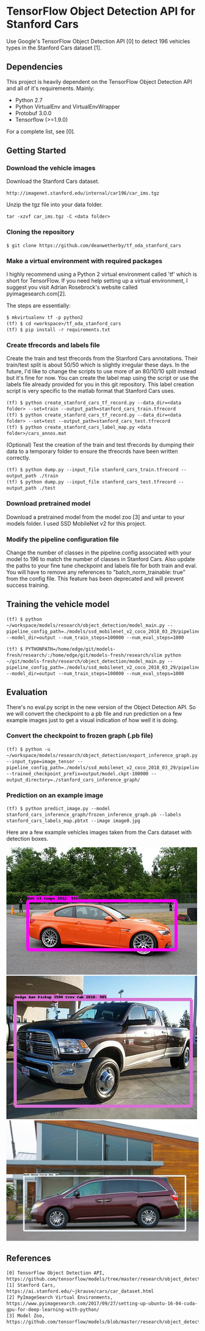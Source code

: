 # TensorFlow Object Detection API for Stanford Cars

Use Google's TensorFlow Object Detection API [0] to detect 196 vehicles types in the Stanford Cars dataset [1]. 

## Dependencies

This project is heavily dependent on the TensorFlow Object Detection API and all of it's requirements. Mainly:

* Python 2.7
* Python VirtualEnv and VirtualEnvWrapper
* Protobuf 3.0.0
* Tensorflow (>=1.9.0)

For a complete list, see [0].

## Getting Started

### Download the vehicle images 

Download the Stanford Cars dataset.

```
http://imagenet.stanford.edu/internal/car196/car_ims.tgz
```

Unzip the tgz file into your data folder. 
```
tar -xzvf car_ims.tgz -C <data folder>
```

### Cloning the repository

```
$ git clone https://github.com/deanwetherby/tf_oda_stanford_cars
```

### Make a virtual environment with required packages

I highly recommend using a Python 2 virtual environment called 'tf' which is short for TensorFlow. If you need help setting up a virtual environment, I suggest you visit Adrian Rosebrock's website called pyimagesearch.com[2].

The steps are essentially:
```
$ mkvirtualenv tf -p python2
(tf) $ cd <workspace>/tf_oda_stanford_cars
(tf) $ pip install -r requirements.txt
```

### Create tfrecords and labels file

Create the train and test tfrecords from the Stanford Cars annotations. Their train/test split is about 50/50 which is slightly irregular these days. In the future, I'd like to change the scripts to use more of an 80/10/10 split instead but it's fine for now. You can create the label map using the script or use the labels file already provided for you in this git repository. This label creation script is very specific to the matlab format that Stanford Cars uses. 

```
(tf) $ python create_stanford_cars_tf_record.py --data_dir=<data folder> --set=train --output_path=stanford_cars_train.tfrecord
(tf) $ python create_stanford_cars_tf_record.py --data_dir=<data folder> --set=test --output_path=stanford_cars_test.tfrecord
(tf) $ python create_stanford_cars_label_map.py <data folder>/cars_annos.mat
```

(Optional) Test the creation of the train and test tfrecords by dumping their data to a temporary folder to ensure the tfreocrds have been written correctly.

```
(tf) $ python dump.py --input_file stanford_cars_train.tfrecord --output_path ./train 
(tf) $ python dump.py --input_file stanford_cars_test.tfrecord --output_path ./test 
```

### Download pretrained model

Download a pretrained model from the model zoo [3] and untar to your models folder. I used SSD MobileNet v2 for this project.

### Modify the pipeline configuration file

Change the number of classes in the pipeline.config associated with your model to 196 to match the number of classes in Stanford Cars. Also update the paths to your fine tune checkpoint and labels file for both train and eval. You will have to remove any references to "batch_norm_trainable: true" from the config file. This feature has been deprecated and will prevent success training.

## Training the vehicle model

```
(tf) $ python ~/workspace/models/research/object_detection/model_main.py --pipeline_config_path=./models/ssd_mobilenet_v2_coco_2018_03_29/pipeline.config --model_dir=output --num_train_steps=100000 --num_eval_steps=1000
```

```
(tf) $ PYTHONPATH=/home/edge/git/models-fresh/research/:/home/edge/git/models-fresh/research/slim python ~/git/models-fresh/research/object_detection/model_main.py --pipeline_config_path=./models/ssd_mobilenet_v2_coco_2018_03_29/pipeline.config --model_dir=output --num_train_steps=100000 --num_eval_steps=1000
```

## Evaluation

There's no eval.py script in the new version of the Object Detection API. So we will convert the checkpoint to a pb file and run prediction on a few example images just to get a visual indication of how well it is doing.

### Convert the checkpoint to frozen graph (.pb file)

```
(tf) $ python -u ~/workspace/models/research/object_detection/export_inference_graph.py --input_type=image_tensor --pipeline_config_path=./models/ssd_mobilenet_v2_coco_2018_03_29/pipeline.config --trained_checkpoint_prefix=output/model.ckpt-100000 --output_directory=./stanford_cars_inference_graph/
```

### Prediction on an example image

```
(tf) $ python predict_image.py --model stanford_cars_inference_graph/frozen_inference_graph.pb --labels stanford_cars_labels_map.pbtxt --image image0.jpg 
```

Here are a few example vehicles images taken from the Cars dataset with detection boxes.

![BMW M3 Coupe](results/002761.jpg)
![Dodge Ram Pickup 3500](results/006986.jpg)
![Honda Odyssey Minivan](results/010354.jpg)


## References

```
[0] TensorFlow Object Detection API, https://github.com/tensorflow/models/tree/master/research/object_detection
[1] Stanford Cars, https://ai.stanford.edu/~jkrause/cars/car_dataset.html
[2] PyImageSearch Virtual Environments, https://www.pyimagesearch.com/2017/09/27/setting-up-ubuntu-16-04-cuda-gpu-for-deep-learning-with-python/
[3] Model Zoo, https://github.com/tensorflow/models/blob/master/research/object_detection/g3doc/detection_model_zoo.md
```

